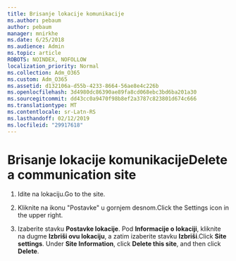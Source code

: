 ```yaml
---
title: Brisanje lokacije komunikacije
ms.author: pebaum
author: pebaum
manager: mnirkhe
ms.date: 6/25/2018
ms.audience: Admin
ms.topic: article
ROBOTS: NOINDEX, NOFOLLOW
localization_priority: Normal
ms.collection: Adm_O365
ms.custom: Adm_O365
ms.assetid: d132106a-d55b-4233-8664-56ae8e4c226b
ms.openlocfilehash: 3d4980dc86390ae89fa8cd068ebc3bd6ba201a30
ms.sourcegitcommit: dd43cc0a9470f98b8ef2a3787c823801d674c666
ms.translationtype: MT
ms.contentlocale: sr-Latn-RS
ms.lasthandoff: 02/12/2019
ms.locfileid: "29917618"
---
```

# <a name="delete-a-communication-site"></a><span data-ttu-id="14411-102">Brisanje lokacije komunikacije</span><span class="sxs-lookup"><span data-stu-id="14411-102">Delete a communication site</span></span>

1. <span data-ttu-id="14411-103">Idite na lokaciju.</span><span class="sxs-lookup"><span data-stu-id="14411-103">Go to the site.</span></span>
    
2. <span data-ttu-id="14411-104">Kliknite na ikonu "Postavke" u gornjem desnom.</span><span class="sxs-lookup"><span data-stu-id="14411-104">Click the Settings icon in the upper right.</span></span>
    
3. <span data-ttu-id="14411-p101">Izaberite stavku **Postavke lokacije**. Pod **Informacije o lokaciji**, kliknite na dugme **Izbriši ovu lokaciju**, a zatim izaberite stavku **Izbriši**.</span><span class="sxs-lookup"><span data-stu-id="14411-p101">Click **Site settings**. Under **Site Information**, click **Delete this site**, and then click **Delete**.</span></span>
    


